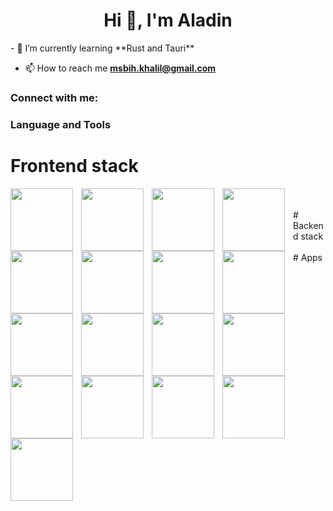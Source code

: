 <h1 align="center">Hi 👋, I'm Aladin</h1>
- 🌱 I’m currently learning **Rust and Tauri**

- 📫 How to reach me **msbih.khalil@gmail.com**

<h3 align="left">Connect with me:</h3>
<p align="left">
</p>

### Language and Tools

# Frontend stack

<img align="left" width="100px" style="padding-right:10px;" src="https://cdn.jsdelivr.net/gh/devicons/devicon/icons/html5/html5-original-wordmark.svg"/>
<img align="left" width="100px" style="padding-right:10px;" src="https://cdn.jsdelivr.net/gh/devicons/devicon/icons/css3/css3-original-wordmark.svg"/>
<img align="left" width="100px" style="padding-right:10px;" src="https://cdn.jsdelivr.net/gh/devicons/devicon/icons/javascript/javascript-original.svg"/>
<img align="left" width="100px" style="padding-right:10px;" src="https://cdn.jsdelivr.net/gh/devicons/devicon/icons/python/python-original-wordmark.svg"/>
<img align="left" width="100px" style="padding-right:10px;" src="https://cdn.jsdelivr.net/gh/devicons/devicon/icons/vuejs/vuejs-original-wordmark.svg"/>
<img align="left" width="100px" style="padding-right:10px;" src="https://cdn.jsdelivr.net/gh/devicons/devicon/icons/svelte/svelte-original-wordmark.svg"/>
<img align="left" width="100px" style="padding-right:10px;" src="https://cdn.jsdelivr.net/gh/devicons/devicon/icons/sass/sass-original.svg"/>
<img align="left" width="100px" style="padding-right:10px;" src="https://cdn.jsdelivr.net/gh/devicons/devicon/icons/bulma/bulma-plain.svg"/>
<img align="left" width="100px" style="padding-right:10px;" src="https://cdn.jsdelivr.net/gh/devicons/devicon/icons/bootstrap/bootstrap-original-wordmark.svg"/>
<br/>
<br/>
# Backend stack

<img align="left" width="100px" style="padding-right:10px;" src="https://cdn.jsdelivr.net/gh/devicons/devicon/icons/django/django-plain-wordmark.svg"/>
<img align="left" width="100px" style="padding-right:10px;" src="https://cdn.jsdelivr.net/gh/devicons/devicon/icons/flask/flask-original-wordmark.svg"/>
<img align="left" width="100px" style="padding-right:10px;" src="https://cdn.jsdelivr.net/gh/devicons/devicon/icons/fastapi/fastapi-original-wordmark.svg"/>
<img align="left" width="100px" style="padding-right:10px;" src="https://cdn.jsdelivr.net/gh/devicons/devicon/icons/mysql/mysql-original-wordmark.svg"/>
<img align="left" width="100px" style="padding-right:10px;" src="https://cdn.jsdelivr.net/gh/devicons/devicon/icons/postgresql/postgresql-plain-wordmark.svg"/>
<img align="left" width="100px" style="padding-right:10px;" src="https://cdn.jsdelivr.net/gh/devicons/devicon/icons/sqlalchemy/sqlalchemy-original-wordmark.svg"/>
<img align="left" width="100px" style="padding-right:10px;" src="https://cdn.jsdelivr.net/gh/devicons/devicon/icons/sqlite/sqlite-original-wordmark.svg"/>
<img align="left" width="100px" style="padding-right:10px;" src="https://cdn.jsdelivr.net/gh/devicons/devicon/icons/mongodb/mongodb-original-wordmark.svg"/>
<img align="left" width="100px" style="https://cdn.jsdelivr.net/gh/devicons/devicon/icons/docker/docker-original-wordmark.svg"/>
<br/>
<br/>
# Apps

<img align="left" width="100px" style="https://cdn.jsdelivr.net/gh/devicons/devicon/icons/photoshop/photoshop-plain.svg"/>
<img align="left" width="100px" style="https://cdn.jsdelivr.net/gh/devicons/devicon/icons/illustrator/illustrator-plain.svg"/>
<img align="left" width="100px" style="https://cdn.jsdelivr.net/gh/devicons/devicon/icons/xd/xd-plain.svg"/>



